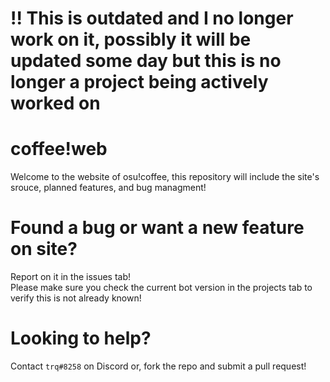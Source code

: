 # !! This is outdated and I no longer work on it, possibly it will be updated some day but this is no longer a project being actively worked on

# coffee!web  
Welcome to the website of osu!coffee, this repository will include the site's srouce, planned features, and bug managment!  
  
# Found a bug or want a new feature on site?    
Report on it in the issues tab!  
Please make sure you check the current bot version in the projects tab to verify this is not already known!  

# Looking to help?  
Contact `trq#8258` on Discord or, fork the repo and submit a pull request!
